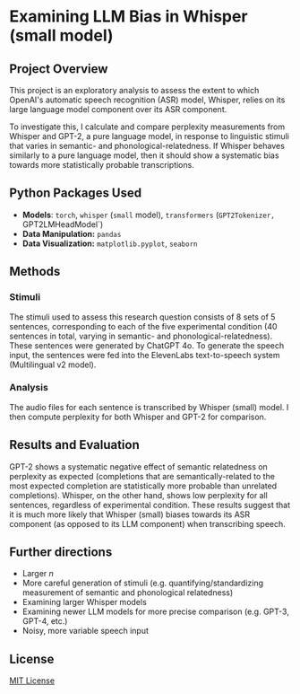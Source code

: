 # Examining LLM Bias in Whisper (small model)

## Project Overview

This project is an exploratory analysis to assess the extent to which OpenAI's automatic speech recognition (ASR) model, Whisper, relies on its large language model component over its ASR component. 

To investigate this, I calculate and compare perplexity measurements from Whisper and GPT-2, a pure language model, in response to linguistic stimuli that varies in semantic- and phonological-relatedness. If Whisper behaves similarly to a pure language model, then it should show a systematic bias towards more statistically probable transcriptions.


## Python Packages Used

- **Models**: `torch`, `whisper` (`small` model), `transformers` (`GPT2Tokenizer, `GPT2LMHeadModel`)
- **Data Manipulation:** `pandas`
- **Data Visualization:** `matplotlib.pyplot`, `seaborn` 

## Methods

### Stimuli

The stimuli used to assess this research question consists of 8 sets of 5 sentences, corresponding to each of the five experimental condition (40 sentences in total, varying in semantic- and phonological-relatedness). These sentences were generated by ChatGPT 4o. To generate the speech input, the sentences were fed into the ElevenLabs text-to-speech system (Multilingual v2 model). 

### Analysis

The audio files for each sentence is transcribed by Whisper (small) model. I then compute perplexity for both Whisper and GPT-2 for comparison.

## Results and Evaluation

GPT-2 shows a systematic negative effect of semantic relatedness on perplexity as expected (completions that are semantically-related to the most expected completion are statistically more probable than unrelated completions). Whisper, on the other hand, shows low perplexity for all sentences, regardless of experimental condition. These results suggest that it is much more likely that Whisper (small) biases towards its ASR component (as opposed to its LLM component) when transcribing speech. 

## Further directions

- Larger $n$
- More careful generation of stimuli (e.g. quantifying/standardizing measurement of semantic and phonological relatedness)
- Examining larger Whisper models
- Examining newer LLM models for more precise comparison (e.g. GPT-3, GPT-4, etc.)
- Noisy, more variable speech input

## License

[MIT License](https://opensource.org/license/mit/)
 
